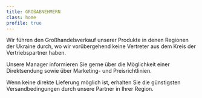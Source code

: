 ```yaml
---
title: GROßABNEHMERN
class: home
profile: true
---
```


Wir führen den Großhandelsverkauf unserer Produkte in denen Regionen der Ukraine durch, wo wir vorübergehend keine Vertreter aus dem Kreis der Vertriebspartner haben.

Unsere Manager informieren Sie gerne über die Möglichkeit einer Direktsendung sowie über Marketing- und Preisrichtlinien.

Wenn keine direkte Lieferung möglich ist, erhalten Sie die günstigsten Versandbedingungen durch unsere Partner in Ihrer Region.
